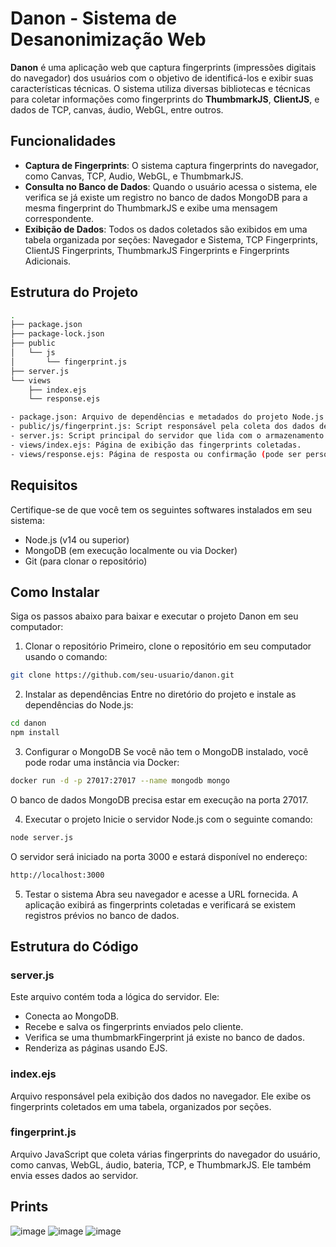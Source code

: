 # Danon - Sistema de Desanonimização Web

**Danon** é uma aplicação web que captura fingerprints (impressões digitais do navegador) dos usuários com o objetivo de identificá-los e exibir suas características técnicas. O sistema utiliza diversas bibliotecas e técnicas para coletar informações como fingerprints do **ThumbmarkJS**, **ClientJS**, e dados de TCP, canvas, áudio, WebGL, entre outros.

## Funcionalidades

- **Captura de Fingerprints**: O sistema captura fingerprints do navegador, como Canvas, TCP, Audio, WebGL, e ThumbmarkJS.
- **Consulta no Banco de Dados**: Quando o usuário acessa o sistema, ele verifica se já existe um registro no banco de dados MongoDB para a mesma fingerprint do ThumbmarkJS e exibe uma mensagem correspondente.
- **Exibição de Dados**: Todos os dados coletados são exibidos em uma tabela organizada por seções: Navegador e Sistema, TCP Fingerprints, ClientJS Fingerprints, ThumbmarkJS Fingerprints e Fingerprints Adicionais.

## Estrutura do Projeto

```bash
.
├── package.json
├── package-lock.json
├── public
│   └── js
│       └── fingerprint.js
├── server.js
└── views
    ├── index.ejs
    └── response.ejs

- package.json: Arquivo de dependências e metadados do projeto Node.js.
- public/js/fingerprint.js: Script responsável pela coleta dos dados de fingerprint no frontend.
- server.js: Script principal do servidor que lida com o armazenamento das fingerprints e consulta no MongoDB.
- views/index.ejs: Página de exibição das fingerprints coletadas.
- views/response.ejs: Página de resposta ou confirmação (pode ser personalizada conforme necessidade).
```

## Requisitos
Certifique-se de que você tem os seguintes softwares instalados em seu sistema:

- Node.js (v14 ou superior)
- MongoDB (em execução localmente ou via Docker)
- Git (para clonar o repositório)

## Como Instalar
Siga os passos abaixo para baixar e executar o projeto Danon em seu computador:

1. Clonar o repositório
   Primeiro, clone o repositório em seu computador usando o comando:
```bash
git clone https://github.com/seu-usuario/danon.git
```
2. Instalar as dependências
   Entre no diretório do projeto e instale as dependências do Node.js:
```bash
cd danon
npm install
```
3. Configurar o MongoDB
   Se você não tem o MongoDB instalado, você pode rodar uma instância via Docker:
```bash
docker run -d -p 27017:27017 --name mongodb mongo
```
O banco de dados MongoDB precisa estar em execução na porta 27017.

4. Executar o projeto
   Inicie o servidor Node.js com o seguinte comando:
```bash
node server.js
```
O servidor será iniciado na porta 3000 e estará disponível no endereço:
```bash
http://localhost:3000
```
5. Testar o sistema
   Abra seu navegador e acesse a URL fornecida. A aplicação exibirá as fingerprints coletadas e verificará se existem registros prévios no banco de dados.


## Estrutura do Código

### server.js
Este arquivo contém toda a lógica do servidor. Ele:

- Conecta ao MongoDB.
- Recebe e salva os fingerprints enviados pelo cliente.
- Verifica se uma thumbmarkFingerprint já existe no banco de dados.
- Renderiza as páginas usando EJS.

### index.ejs
Arquivo responsável pela exibição dos dados no navegador. Ele exibe os fingerprints coletados em uma tabela, organizados por seções.

### fingerprint.js
Arquivo JavaScript que coleta várias fingerprints do navegador do usuário, como canvas, WebGL, áudio, bateria, TCP, e ThumbmarkJS. Ele também envia esses dados ao servidor.

## Prints
![image](https://github.com/user-attachments/assets/32e6f3d5-c535-4df2-b18b-859ecb916358)
![image](https://github.com/user-attachments/assets/9010d8d3-7e3a-4379-99fa-c47f963a99a6)
![image](https://github.com/user-attachments/assets/a416bb3b-794a-44ca-a9bb-772885a938bf)

